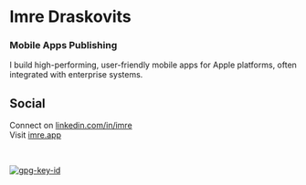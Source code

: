 # Imre Draskovits 
### Mobile Apps Publishing   

I build high-performing, user-friendly mobile apps for Apple platforms, often integrated with enterprise systems.

## Social

Connect on [linkedin.com/in/imre](https://linkedin.com/in/imre)    
Visit [imre.app](https://imre.app/)   
  
<br/>
  
[![gpg-key-id](https://img.shields.io/badge/0x83AE6894BF8C400A-blue?label=GPG-key)](https://github.com/imre.gpg)
